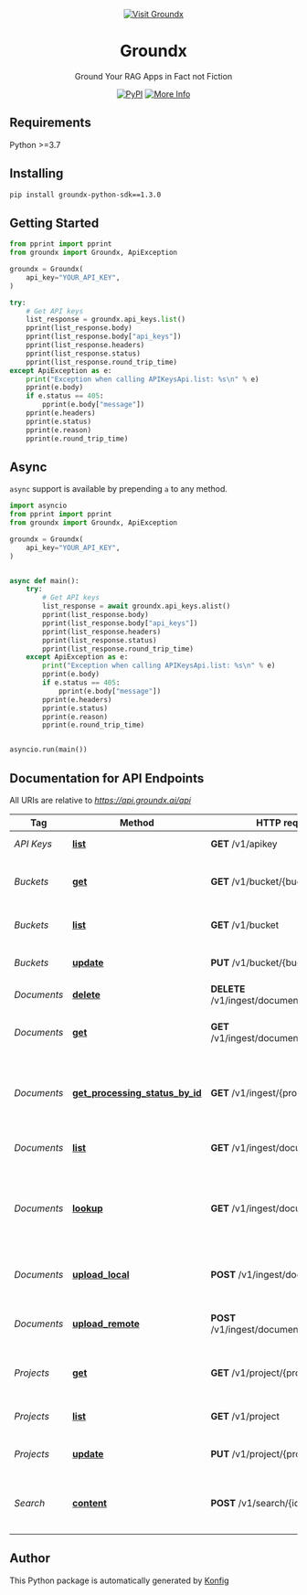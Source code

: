 <div align="center">

[![Visit Groundx](./header.png)](https://www.groundx.ai)

# Groundx

Ground Your RAG Apps in Fact not Fiction


[![PyPI](https://img.shields.io/badge/PyPI-v1.3.0-blue)](https://pypi.org/project/groundx-python-sdk/1.3.0)
[![More Info](https://img.shields.io/badge/More%20Info-Click%20Here-orange)](https://www.groundx.ai/)

</div>

## Requirements

Python >=3.7

## Installing

```sh
pip install groundx-python-sdk==1.3.0
```

## Getting Started

```python
from pprint import pprint
from groundx import Groundx, ApiException

groundx = Groundx(
    api_key="YOUR_API_KEY",
)

try:
    # Get API keys
    list_response = groundx.api_keys.list()
    pprint(list_response.body)
    pprint(list_response.body["api_keys"])
    pprint(list_response.headers)
    pprint(list_response.status)
    pprint(list_response.round_trip_time)
except ApiException as e:
    print("Exception when calling APIKeysApi.list: %s\n" % e)
    pprint(e.body)
    if e.status == 405:
        pprint(e.body["message"])
    pprint(e.headers)
    pprint(e.status)
    pprint(e.reason)
    pprint(e.round_trip_time)
```

## Async

`async` support is available by prepending `a` to any method.

```python
import asyncio
from pprint import pprint
from groundx import Groundx, ApiException

groundx = Groundx(
    api_key="YOUR_API_KEY",
)


async def main():
    try:
        # Get API keys
        list_response = await groundx.api_keys.alist()
        pprint(list_response.body)
        pprint(list_response.body["api_keys"])
        pprint(list_response.headers)
        pprint(list_response.status)
        pprint(list_response.round_trip_time)
    except ApiException as e:
        print("Exception when calling APIKeysApi.list: %s\n" % e)
        pprint(e.body)
        if e.status == 405:
            pprint(e.body["message"])
        pprint(e.headers)
        pprint(e.status)
        pprint(e.reason)
        pprint(e.round_trip_time)


asyncio.run(main())
```


## Documentation for API Endpoints

All URIs are relative to *https://api.groundx.ai/api*

Tag | Method | HTTP request | Description
------------ | ------------- | ------------- | -------------
*API Keys* | [**list**](docs/apis/tags/APIKeysApi.md#list) | **GET** /v1/apikey | Get API keys
*Buckets* | [**get**](docs/apis/tags/BucketsApi.md#get) | **GET** /v1/bucket/{bucketId} | Look up an existing bucket by its ID
*Buckets* | [**list**](docs/apis/tags/BucketsApi.md#list) | **GET** /v1/bucket | Look up existing buckets
*Buckets* | [**update**](docs/apis/tags/BucketsApi.md#update) | **PUT** /v1/bucket/{bucketId} | Update an existing bucket
*Documents* | [**delete**](docs/apis/tags/DocumentsApi.md#delete) | **DELETE** /v1/ingest/document/{documentId} | Delete a document
*Documents* | [**get**](docs/apis/tags/DocumentsApi.md#get) | **GET** /v1/ingest/document/{documentId} | Look up an existing document by its ID
*Documents* | [**get_processing_status_by_id**](docs/apis/tags/DocumentsApi.md#get_processing_status_by_id) | **GET** /v1/ingest/{processId} | Look up the processing status of documents for a given processId
*Documents* | [**list**](docs/apis/tags/DocumentsApi.md#list) | **GET** /v1/ingest/documents | Look up all existing documents
*Documents* | [**lookup**](docs/apis/tags/DocumentsApi.md#lookup) | **GET** /v1/ingest/documents/{id} | Look up existing documents by processId, bucketId, or projectId
*Documents* | [**upload_local**](docs/apis/tags/DocumentsApi.md#upload_local) | **POST** /v1/ingest/documents/local | Upload local documents to GroundX
*Documents* | [**upload_remote**](docs/apis/tags/DocumentsApi.md#upload_remote) | **POST** /v1/ingest/documents/remote | Upload hosted documents to GroundX
*Projects* | [**get**](docs/apis/tags/ProjectsApi.md#get) | **GET** /v1/project/{projectId} | Look up an existing project by its ID
*Projects* | [**list**](docs/apis/tags/ProjectsApi.md#list) | **GET** /v1/project | Look up existing projects
*Projects* | [**update**](docs/apis/tags/ProjectsApi.md#update) | **PUT** /v1/project/{projectId} | Update an existing project
*Search* | [**content**](docs/apis/tags/SearchApi.md#content) | **POST** /v1/search/{id} | Perform a search query of your content


## Author
This Python package is automatically generated by [Konfig](https://konfigthis.com)
